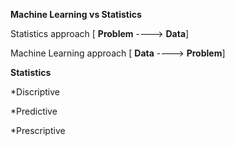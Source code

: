 **Machine Learning vs Statistics**

Statistics approach [ **Problem** ----> **Data**] 

Machine Learning approach [ **Data** ----> **Problem**]


**Statistics**

*Discriptive

*Predictive

*Prescriptive
